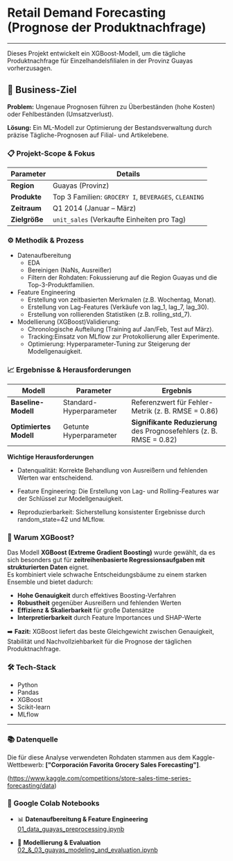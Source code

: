# Retail Demand Forecasting (Prognose der Produktnachfrage)
---
Dieses Projekt entwickelt ein XGBoost-Modell, um die tägliche Produktnachfrage für Einzelhandelsfilialen in der Provinz Guayas vorherzusagen.

## 🎯 Business-Ziel

 **Problem:** Ungenaue Prognosen führen zu Überbeständen (hohe Kosten) oder Fehlbeständen (Umsatzverlust).
 
 **Lösung:** Ein ML-Modell zur Optimierung der Bestandsverwaltung durch präzise Tägliche-Prognosen auf Filial- und Artikelebene.

### **📋 Projekt-Scope & Fokus**

| **Parameter** | **Details**                                          |
| ------------- | ---------------------------------------------------- |
| **Region**    | Guayas (Provinz)                                     |
| **Produkte**  | Top 3 Familien: `GROCERY I`, `BEVERAGES`, `CLEANING` |
| **Zeitraum**  | Q1 2014 (Januar – März)                              |
| **Zielgröße** | `unit_sales` (Verkaufte Einheiten pro Tag)           |


### ⚙️ **Methodik & Prozess**
- Datenaufbereitung
  - EDA
   - Bereinigen (NaNs, Ausreißer)
   - Filtern der Rohdaten: Fokussierung auf die Region Guayas und die Top-3-Produktfamilien.
- Feature Engineering
  -  Erstellung von zeitbasierten Merkmalen (z.B. Wochentag, Monat).
  - Erstellung von Lag-Features (Verkäufe von lag_1, lag_7, lag_30).
  - Erstellung von rollierenden Statistiken (z.B. rolling_std_7).
- Modellierung (XGBoost)Validierung:
  - Chronologische Aufteilung (Training auf Jan/Feb, Test auf März).
  - Tracking:Einsatz von MLflow zur Protokollierung aller Experimente.
  - Optimierung: Hyperparameter-Tuning zur Steigerung der Modellgenauigkeit.
 
    
### 📈 **Ergebnisse & Herausforderungen** 
| **Modell**             | **Parameter**           | **Ergebnis**                                                         |
| ---------------------- | ----------------------- | -------------------------------------------------------------------- |
| **Baseline-Modell**    | Standard-Hyperparameter | Referenzwert für Fehler-Metrik (z. B. RMSE = 0.86)                   |
| **Optimiertes Modell** | Getunte Hyperparameter  | **Signifikante Reduzierung** des Prognosefehlers (z. B. RMSE = 0.82) |


**Wichtige Herausforderungen**
- Datenqualität: Korrekte Behandlung von Ausreißern und fehlenden Werten war entscheidend.

- Feature Engineering: Die Erstellung von Lag- und Rolling-Features war der Schlüssel zur Modellgenauigkeit.

- Reproduzierbarkeit: Sicherstellung konsistenter Ergebnisse durch random_state=42 und MLflow.

### 🧠 Warum XGBoost?

Das Modell **XGBoost (Extreme Gradient Boosting)** wurde gewählt, da es sich besonders gut für **zeitreihenbasierte Regressionsaufgaben mit strukturierten Daten** eignet.  
Es kombiniert viele schwache Entscheidungsbäume zu einem starken Ensemble und bietet dadurch:

- **Hohe Genauigkeit** durch effektives Boosting-Verfahren  
- **Robustheit** gegenüber Ausreißern und fehlenden Werten  
- **Effizienz & Skalierbarkeit** für große Datensätze  
- **Interpretierbarkeit** durch Feature Importances und SHAP-Werte  

➡️ **Fazit:** XGBoost liefert das beste Gleichgewicht zwischen Genauigkeit, Stabilität und Nachvollziehbarkeit für die Prognose der täglichen Produktnachfrage.


### **🛠️ Tech-Stack**

- Python
- Pandas
- XGBoost
- Scikit-learn
- MLflow

---

### 📚 Datenquelle

Die für diese Analyse verwendeten Rohdaten stammen aus dem Kaggle-Wettbewerb: **["Corporación Favorita Grocery Sales Forecasting"]**.

(https://www.kaggle.com/competitions/store-sales-time-series-forecasting/data)

### 📘 Google Colab Notebooks

- 📊 **Datenaufbereitung & Feature Engineering**  
 [01_data_guayas_preprocessing.ipynb](https://colab.research.google.com/drive/1GWefzPzuUnXaa4HqD7xiq0RsD4Vk8D3n?usp=sharing)

- 🤖 **Modellierung & Evaluation**  
  [02_&_03_guayas_modeling_and_evaluation.ipynb](https://colab.research.google.com/drive/18Ox2ScJpH1fP7JgzmbqQr1YytUAieSxV?usp=sharing)

